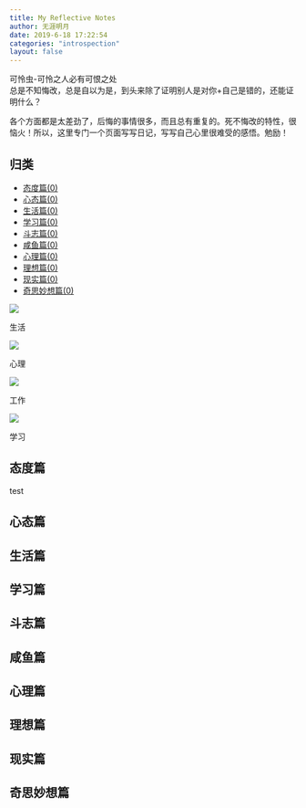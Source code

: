 ```yaml
---
title: My Reflective Notes
author: 无涯明月
date: 2019-6-18 17:22:54
categories: "introspection"
layout: false
---
```

<div class="title">可怜虫-可怜之人必有可恨之处</div>	    <div class="sub-title">总是不知悔改，总是自以为是，到头来除了证明别人是对你+自己是错的，还能证明什么？</div>	  </div>	  <div class="center">		<div class="info"><p>各个方面都是太差劲了，后悔的事情很多，而且总有重复的。死不悔改的特性，很恼火！所以，这里专门一个页面写写日记，写写自己心里很难受的感悟。勉励！</p>		</div>		<div class="content">	      <div class="content-left">		    <h2>归类</h2>			<ul>			  <li><a href="#p1">态度篇(0)</a></li>			  <li><a href="#p2">心态篇(0)</a></li>			  <li><a href="#p3">生活篇(0)</a></li>			  <li><a href="#p4">学习篇(0)</a></li>			  <li><a href="#p5">斗志篇(0)</a></li>			  <li><a href="#p6">咸鱼篇(0)</a></li>			  <li><a href="#p7">心理篇(0)</a></li>			  <li><a href="#p8">理想篇(0)</a></li>			  <li><a href="#p9">现实篇(0)</a></li>			  <li><a href="#p10">奇思妙想篇(0)</a></li>			</ul>		  </div>		  <div class="content-right">	    	<div class="content-top">			  <div class="one">			    <img src="/images/201906/IMG_20180306_205541.jpg">				<p>生活</p>			  </div>			  <div class="two">			    <img src="/images/201906/1253_example_2_improved.PNG">			    <p>心理</p>			  </div>			  <div class="three">			    <img src="/images/201906/1036857-20171109221422778-1731419400.png">			    <p>工作</p>			  </div>			  <div class="four">			    <img src="/images/201906/wechatpay.jpg">			    <p>学习</p>			  </div>			</div>			<div class="content-bottom">			  <div class="post">			    <h2 id="p1">态度篇</h2>				<p>test</p>			  </div>			  <div class="post">			    <h2 id="p2">心态篇</h2>			  </div>			  <div class="post">			    <h2 id="p3">生活篇</h2>			  </div>			  <div class="post">			    <h2 id="p4">学习篇</h2>			  </div>			  <div class="post">			    <h2 id="p5">斗志篇</h2>			  </div>			  <div class="post">			    <h2 id="p6">咸鱼篇</h2>			  </div>			  <div class="post">			    <h2 id="p7">心理篇</h2>			  </div>			  <div class="post">			    <h2 id="p8">理想篇</h2>			  </div>			  <div class="post">			    <h2 id="p9">现实篇</h2>			  </div>			  <div class="post">			    <h2 id="p10">奇思妙想篇</h2>			  </div>			</div>	      </div>		</div>	  </div>	  <div class="bottom"></div></div></body></html>